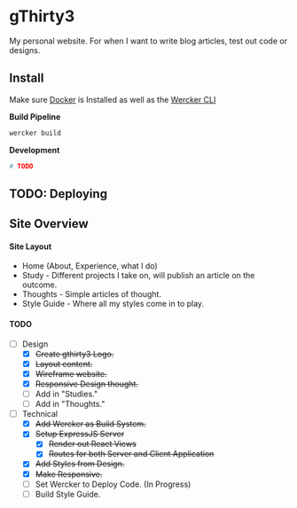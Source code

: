 # gThirty3

My personal website.
For when I want to write blog articles, test out code or designs.

## Install
Make sure [Docker](https://docs.docker.com/installation/) is Installed as well as the [Wercker CLI](http://devcenter.wercker.com/learn/basics/the-wercker-cli.html)

**Build Pipeline**
```bash
wercker build
```

**Development**
```bash
# TODO
```

## TODO: Deploying

## Site Overview
#### Site Layout
- Home (About, Experience, what I do)
- Study - Different projects I take on, will publish an article on the outcome.
- Thoughts - Simple articles of thought.
- Style Guide - Where all my styles come in to play.

#### TODO
- [ ] Design
    - [x] ~~Create gthirty3 Logo.~~
    - [x] ~~Layout content.~~
    - [x] ~~Wireframe website.~~
    - [x] ~~Responsive Design thought.~~
    - [ ] Add in "Studies."
    - [ ] Add in "Thoughts."
- [ ] Technical
    - [x] ~~Add Wercker as Build System.~~
    - [x] ~~Setup ExpressJS Server~~
        - [x] ~~Render out React Views~~
        - [x] ~~Routes for both Server and Client Application~~
    - [x] ~~Add Styles from Design.~~
    - [x] ~~Make Responsive.~~
    - [ ] Set Wercker to Deploy Code. (In Progress)
    - [ ] Build Style Guide.
